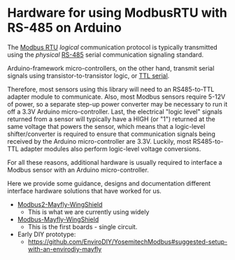 # Hardware for using ModbusRTU with RS-485 on Arduino

The [Modbus RTU](https://en.wikipedia.org/wiki/Modbus) *logical* communication protocol is typically transmitted using the *physical* [RS-485](https://en.wikipedia.org/wiki/RS-485) serial communication signaling standard.

Arduino-framework micro-controllers, on the other hand, transmit serial signals using transistor-to-transistor logic, or [TTL serial](https://learn.sparkfun.com/tutorials/serial-communication/wiring-and-hardware).

Therefore, most sensors using this library will need to an RS485-to-TTL adapter module to communicate. Also, most Modbus sensors require 5-12V of power, so a separate step-up power converter may be necessary to run it off a 3.3V Arduino micro-controller. Last, the electrical "logic level" signals returned from a sensor will typically have a HIGH (or "1") returned at the same voltage that powers the sensor, which means that a logic-level shifter/converter is required to ensure that communication signals being received by the Arduino micro-controller are 3.3V. Luckily, most RS485-to-TTL adapter modules also perform logic-level voltage conversions.

For all these reasons, additional hardware is usually required to interface a Modbus sensor with an Arduino micro-controller.

Here we provide some guidance, designs and documentation different  interface hardware solutions that have worked for us.

- [Modbus2-Mayfly-WingShield](Mknh002-MayflyWingShield)
  - This is what we are currently using widely
- [Modbus-Mayfly-WingShield](Modbus-Mayfly_WingShield)
  - This is the first boards - single circuit.
- Early DIY prototype:
  - https://github.com/EnviroDIY/YosemitechModbus#suggested-setup-with-an-envirodiy-mayfly
